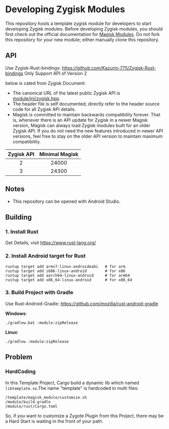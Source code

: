 # Developing Zygisk Modules

This repository hosts a template zygisk module for developers to start developing Zygisk modules. Before developing Zygisk modules, you should first check out the official documentation for [Magisk Modules](https://topjohnwu.github.io/Magisk/guides.html). Do not fork this repository for your new module; either manually clone this repository.

## API

Use Zygisk-Rust-bindings: https://github.com/Kazurin-775/Zygisk-Rust-bindings
Only Support API of Version 2

below is cated from Zygisk Document:
- The canonical URL of the latest public Zygisk API is [module/jni/zygisk.hpp](https://github.com/topjohnwu/zygisk-module-sample/blob/master/module/jni/zygisk.hpp).
- The header file is self documented; directly refer to the header source code for all Zygisk API details.
- Magisk is committed to maintain backwards compatibility forever. That is, whenever there is an API update for Zygisk in a newer Magisk version, Magisk can always load Zygisk modules built for an older Zygisk API. If you do not need the new features introduced in newer API versions, feel free to stay on the older API version to maintain maximum compatibility.

| Zygisk API | Minimal Magisk |
| :--------: | :------------: |
|     2      |     24000      |
|     3      |     24300      |

## Notes

- This repository can be opened with Android Studio.

## Building

### 1. Install Rust

Get Details, visit https://www.rust-lang.org/

### 2. Install Android target for Rust

```shell
rustup target add armv7-linux-androideabi   # for arm
rustup target add i686-linux-android        # for x86
rustup target add aarch64-linux-android     # for arm64
rustup target add x86_64-linux-android      # for x86_64
```

### 3. Build Project with Gradle

Use Rust-Android-Gradle: https://github.com/mozilla/rust-android-gradle

**Windows**: 

`./gradlew.bat :module:zipRelease`

**Linux**:

`./gradlew :module:zipRelease`

## Problem

### HardCoding

In this Template Project, Cargo build a dynamic lib which named `libtemplate.so`.The name "template" is hardcoded in multi files:

```shell
/template/magisk_module/customize.sh
/module/build.gradle
/module/rust/Cargo.toml
```

So, if you want to customize a Zygote Plugin from this Project, there may be a Hard Start is waiting in the front of your path.
